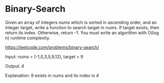 # Binary-Search
Given an array of integers nums which is sorted in ascending order, and an integer target, write a function to search target in nums. If target exists, then return its index. Otherwise, return -1.  You must write an algorithm with O(log n) runtime complexity.

https://leetcode.com/problems/binary-search/

Input: nums = [-1,0,3,5,9,12], target = 9

Output: 4

Explanation: 9 exists in nums and its index is 4

